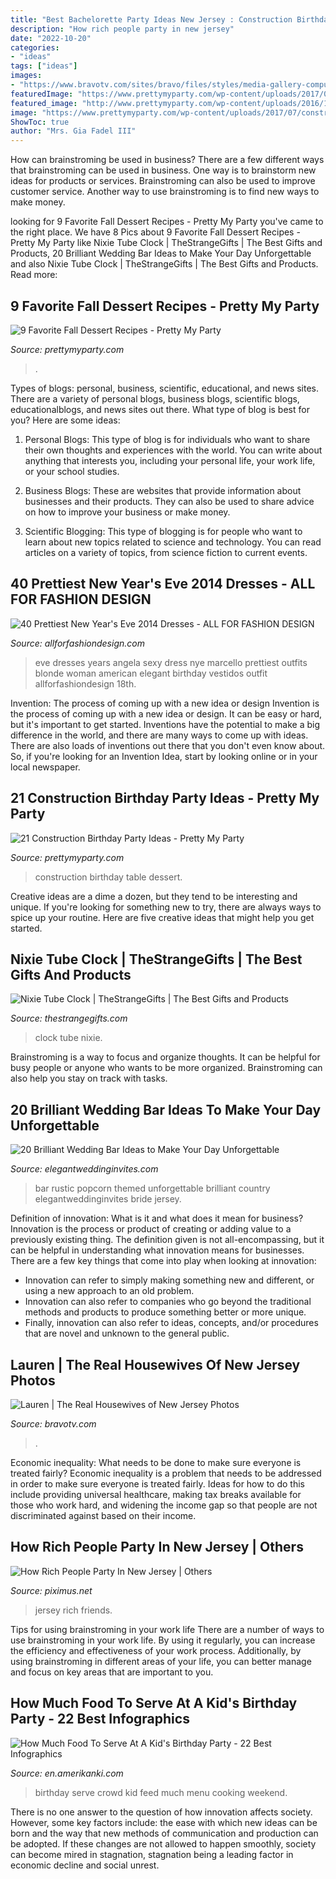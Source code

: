 ```yaml
---
title: "Best Bachelorette Party Ideas New Jersey : Construction Birthday Table Dessert"
description: "How rich people party in new jersey"
date: "2022-10-20"
categories:
- "ideas"
tags: ["ideas"]
images:
- "https://www.bravotv.com/sites/bravo/files/styles/media-gallery-computer/public/legacy/images/i-always-have-to-sing-at-every-family-party.jpg?itok=LlWTPPHd"
featuredImage: "https://www.prettymyparty.com/wp-content/uploads/2017/07/construction-party-ideas-dessert-table.jpg"
featured_image: "http://www.prettymyparty.com/wp-content/uploads/2016/10/No-Bake-Cheesecake-Shooters-652x975.jpg"
image: "https://www.prettymyparty.com/wp-content/uploads/2017/07/construction-party-ideas-dessert-table.jpg"
ShowToc: true
author: "Mrs. Gia Fadel III"
---
```



How can brainstroming be used in business?
There are a few different ways that brainstroming can be used in business. One way is to brainstorm new ideas for products or services. Brainstroming can also be used to improve customer service. Another way to use brainstroming is to find new ways to make money.

	

		
looking for 9 Favorite Fall Dessert Recipes - Pretty My Party you've came to the right place. We have 8 Pics about 9 Favorite Fall Dessert Recipes - Pretty My Party like Nixie Tube Clock | TheStrangeGifts | The Best Gifts and Products, 20 Brilliant Wedding Bar Ideas to Make Your Day Unforgettable and also Nixie Tube Clock | TheStrangeGifts | The Best Gifts and Products. Read more:
		
    
## 9 Favorite Fall Dessert Recipes - Pretty My Party

<img loading=lazy src="http://www.prettymyparty.com/wp-content/uploads/2016/10/No-Bake-Cheesecake-Shooters-652x975.jpg" onerror="this.onerror=null;this.src='https://tse1.mm.bing.net/th?id=OIP.IubrJ4NpVuAi3sCT27j8hQHaLE&amp;pid=15.1';" alt="9 Favorite Fall Dessert Recipes - Pretty My Party">

_Source: prettymyparty.com_

>. 

	

Types of blogs: personal, business, scientific, educational, and news sites.
There are a variety of personal blogs, business blogs, scientific blogs, educationalblogs, and news sites out there. What type of blog is best for you? Here are some ideas:
1. Personal Blogs: This type of blog is for individuals who want to share their own thoughts and experiences with the world. You can write about anything that interests you, including your personal life, your work life, or your school studies.

2. Business Blogs: These are websites that provide information about businesses and their products. They can also be used to share advice on how to improve your business or make money.

3. Scientific Blogging: This type of blogging is for people who want to learn about new topics related to science and technology. You can read articles on a variety of topics, from science fiction to current events.


    
## 40 Prettiest New Year&#039;s Eve 2014 Dresses - ALL FOR FASHION DESIGN

<img loading=lazy src="https://allforfashiondesign.com/wp-content/uploads/2013/12/35.jpg" onerror="this.onerror=null;this.src='https://tse1.mm.bing.net/th?id=OIP.G2cKYJ6cmOgtMQUzgu2FYQHaLD&amp;pid=15.1';" alt="40 Prettiest New Year&#039;s Eve 2014 Dresses - ALL FOR FASHION DESIGN">

_Source: allforfashiondesign.com_

>eve dresses years angela sexy dress nye marcello prettiest outfits blonde woman american elegant birthday vestidos outfit allforfashiondesign 18th. 

	

Invention: The process of coming up with a new idea or design
Invention is the process of coming up with a new idea or design. It can be easy or hard, but it's important to get started. Inventions have the potential to make a big difference in the world, and there are many ways to come up with ideas. There are also loads of inventions out there that you don't even know about. So, if you're looking for an Invention Idea, start by looking online or in your local newspaper.

    
## 21 Construction Birthday Party Ideas - Pretty My Party

<img loading=lazy src="https://www.prettymyparty.com/wp-content/uploads/2017/07/construction-party-ideas-dessert-table.jpg" onerror="this.onerror=null;this.src='https://tse1.mm.bing.net/th?id=OIP.FNiygM3jkBkMzPpRjGd0IgHaJ4&amp;pid=15.1';" alt="21 Construction Birthday Party Ideas - Pretty My Party">

_Source: prettymyparty.com_

>construction birthday table dessert. 

	

Creative ideas are a dime a dozen, but they tend to be interesting and unique. If you're looking for something new to try, there are always ways to spice up your routine. Here are five creative ideas that might help you get started.

    
## Nixie Tube Clock | TheStrangeGifts | The Best Gifts And Products

<img loading=lazy src="https://www.thestrangegifts.com/uploaded_images/nixietubeclock_7391850528.jpg?&#039;.uniqid().&#039;" onerror="this.onerror=null;this.src='https://tse2.mm.bing.net/th?id=OIP.58fqpF2VX5L-sOtsjZDt0wHaGR&amp;pid=15.1';" alt="Nixie Tube Clock | TheStrangeGifts | The Best Gifts and Products">

_Source: thestrangegifts.com_

>clock tube nixie. 

	

Brainstroming is a way to focus and organize thoughts. It can be helpful for busy people or anyone who wants to be more organized. Brainstroming can also help you stay on track with tasks.

    
## 20 Brilliant Wedding Bar Ideas To Make Your Day Unforgettable

<img loading=lazy src="https://www.elegantweddinginvites.com/wedding-blog/wp-content/uploads/2015/05/popcorn-bar-for-country-rustic-themed-wedding-ideas.jpg" onerror="this.onerror=null;this.src='https://tse3.mm.bing.net/th?id=OIP.pQISwNvLY1zqf4AkCSMJ0AHaLH&amp;pid=15.1';" alt="20 Brilliant Wedding Bar Ideas to Make Your Day Unforgettable">

_Source: elegantweddinginvites.com_

>bar rustic popcorn themed unforgettable brilliant country elegantweddinginvites bride jersey. 

	

Definition of innovation: What is it and what does it mean for business?
Innovation is the process or product of creating or adding value to a previously existing thing. The definition given is not all-encompassing, but it can be helpful in understanding what innovation means for businesses. 
There are a few key things that come into play when looking at innovation: 
- Innovation can refer to simply making something new and different, or using a new approach to an old problem. 
- Innovation can also refer to companies who go beyond the traditional methods and products to produce something better or more unique. 
- Finally, innovation can also refer to ideas, concepts, and/or procedures that are novel and unknown to the general public.

    
## Lauren | The Real Housewives Of New Jersey Photos

<img loading=lazy src="https://www.bravotv.com/sites/bravo/files/styles/media-gallery-computer/public/legacy/images/i-always-have-to-sing-at-every-family-party.jpg?itok=LlWTPPHd" onerror="this.onerror=null;this.src='https://tse2.mm.bing.net/th?id=OIP.WiwanpsV7iYuk7ad5DLTVQAAAA&amp;pid=15.1';" alt="Lauren | The Real Housewives of New Jersey Photos">

_Source: bravotv.com_

>. 

	

Economic inequality: What needs to be done to make sure everyone is treated fairly?
Economic inequality is a problem that needs to be addressed in order to make sure everyone is treated fairly. Ideas for how to do this include providing universal healthcare, making tax breaks available for those who work hard, and widening the income gap so that people are not discriminated against based on their income.

    
## How Rich People Party In New Jersey | Others

<img loading=lazy src="https://piximus.net/media/31894/how-rich-people-party-in-new-jersey-14.jpg" onerror="this.onerror=null;this.src='https://tse1.mm.bing.net/th?id=OIP.2e8bOpF1OEYxUKmdltYahQHaEz&amp;pid=15.1';" alt="How Rich People Party In New Jersey | Others">

_Source: piximus.net_

>jersey rich friends. 

	

Tips for using brainstroming in your work life
There are a number of ways to use brainstroming in your work life. By using it regularly, you can increase the efficiency and effectiveness of your work process. Additionally, by using brainstroming in different areas of your life, you can better manage and focus on key areas that are important to you.

    
## How Much Food To Serve At A Kid&#039;s Birthday Party - 22 Best Infographics

<img loading=lazy src="https://en.amerikanki.com/wp-content/uploads/2020/05/How-Much-Food-To-Serve-At-A-Kids-Birthday-Party.jpg" onerror="this.onerror=null;this.src='https://tse4.mm.bing.net/th?id=OIP.6QVpca5OGuD_5JA8_IyI6wHaRY&amp;pid=15.1';" alt="How Much Food To Serve At A Kid&#039;s Birthday Party - 22 Best Infographics">

_Source: en.amerikanki.com_

>birthday serve crowd kid feed much menu cooking weekend. 

	

There is no one answer to the question of how innovation affects society. However, some key factors include: the ease with which new ideas can be born and the way that new methods of communication and production can be adopted. If these changes are not allowed to happen smoothly, society can become mired in stagnation, stagnation being a leading factor in economic decline and social unrest.

